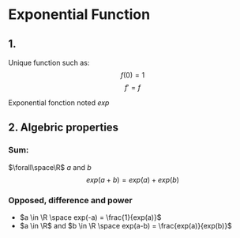 # Exponential Function

## 1. 

Unique function such as:
$$f(0) = 1$$
$$f' = f$$

Exponential fonction noted $exp$

## 2. Algebric properties

### Sum:

$\forall\space\R$ $a$ and $b$
$$exp(a+b) = exp(a) + exp(b)$$

### Opposed, difference and power

- $a \in \R \space exp(-a) = \frac{1}{exp(a)}$
- $a \in \R$ and $b \in \R \space exp(a-b) = \frac{exp(a)}{exp(b)}$